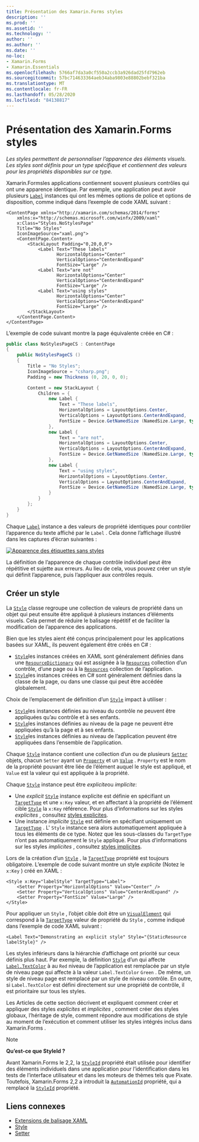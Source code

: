 ```yaml
---
title: Présentation des Xamarin.Forms styles
description: ''
ms.prod: ''
ms.assetid: ''
ms.technology: ''
author: ''
ms.author: ''
ms.date: ''
no-loc:
- Xamarin.Forms
- Xamarin.Essentials
ms.openlocfilehash: 5766af7da3a0cf550a2ccb3a926dad25fd7962eb
ms.sourcegitcommit: 57bc714633364aeb34aba9803e88802bebf321ba
ms.translationtype: MT
ms.contentlocale: fr-FR
ms.lasthandoff: 05/28/2020
ms.locfileid: "84138817"
---
```

# <a name="introduction-to-xamarinforms-styles"></a>Présentation des Xamarin.Forms styles

_Les styles permettent de personnaliser l’apparence des éléments visuels. Les styles sont définis pour un type spécifique et contiennent des valeurs pour les propriétés disponibles sur ce type._

Xamarin.Formsles applications contiennent souvent plusieurs contrôles qui ont une apparence identique. Par exemple, une application peut avoir plusieurs [`Label`](xref:Xamarin.Forms.Label) instances qui ont les mêmes options de police et options de disposition, comme indiqué dans l’exemple de code XAML suivant :

```xaml
<ContentPage xmlns="http://xamarin.com/schemas/2014/forms"
    xmlns:x="http://schemas.microsoft.com/winfx/2009/xaml"
    x:Class="Styles.NoStylesPage"
    Title="No Styles"
    IconImageSource="xaml.png">
    <ContentPage.Content>
        <StackLayout Padding="0,20,0,0">
            <Label Text="These labels"
                   HorizontalOptions="Center"
                   VerticalOptions="CenterAndExpand"
                   FontSize="Large" />
            <Label Text="are not"
                   HorizontalOptions="Center"
                   VerticalOptions="CenterAndExpand"
                   FontSize="Large" />
            <Label Text="using styles"
                   HorizontalOptions="Center"
                   VerticalOptions="CenterAndExpand"
                   FontSize="Large" />
        </StackLayout>
    </ContentPage.Content>
</ContentPage>
```

L’exemple de code suivant montre la page équivalente créée en C# :

```csharp
public class NoStylesPageCS : ContentPage
{
    public NoStylesPageCS ()
    {
        Title = "No Styles";
        IconImageSource = "csharp.png";
        Padding = new Thickness (0, 20, 0, 0);

        Content = new StackLayout {
            Children = {
                new Label {
                    Text = "These labels",
                    HorizontalOptions = LayoutOptions.Center,
                    VerticalOptions = LayoutOptions.CenterAndExpand,
                    FontSize = Device.GetNamedSize (NamedSize.Large, typeof(Label))
                },
                new Label {
                    Text = "are not",
                    HorizontalOptions = LayoutOptions.Center,
                    VerticalOptions = LayoutOptions.CenterAndExpand,
                    FontSize = Device.GetNamedSize (NamedSize.Large, typeof(Label))
                },
                new Label {
                    Text = "using styles",
                    HorizontalOptions = LayoutOptions.Center,
                    VerticalOptions = LayoutOptions.CenterAndExpand,
                    FontSize = Device.GetNamedSize (NamedSize.Large, typeof(Label))
                }
            }
        };
    }
}
```

Chaque [`Label`](xref:Xamarin.Forms.Label) instance a des valeurs de propriété identiques pour contrôler l’apparence du texte affiché par le `Label` . Cela donne l’affichage illustré dans les captures d’écran suivantes :

[![Apparence des étiquettes sans styles](introduction-images/no-styles.png)](introduction-images/no-styles-large.png#lightbox)

La définition de l’apparence de chaque contrôle individuel peut être répétitive et sujette aux erreurs. Au lieu de cela, vous pouvez créer un style qui définit l’apparence, puis l’appliquer aux contrôles requis.

## <a name="create-a-style"></a>Créer un style

La [`Style`](xref:Xamarin.Forms.Style) classe regroupe une collection de valeurs de propriété dans un objet qui peut ensuite être appliqué à plusieurs instances d’éléments visuels. Cela permet de réduire le balisage répétitif et de faciliter la modification de l’apparence des applications.

Bien que les styles aient été conçus principalement pour les applications basées sur XAML, ils peuvent également être créés en C# :

- [`Style`](xref:Xamarin.Forms.Style)les instances créées en XAML sont généralement définies dans une [`ResourceDictionary`](xref:Xamarin.Forms.ResourceDictionary) qui est assignée à la [`Resources`](xref:Xamarin.Forms.VisualElement.Resources) collection d’un contrôle, d’une page ou à la [`Resources`](xref:Xamarin.Forms.Application.Resources) collection de l’application.
- [`Style`](xref:Xamarin.Forms.Style)les instances créées en C# sont généralement définies dans la classe de la page, ou dans une classe qui peut être accédée globalement.

Choix de l’emplacement de définition d’un [`Style`](xref:Xamarin.Forms.Style) impact à utiliser :

- [`Style`](xref:Xamarin.Forms.Style)les instances définies au niveau du contrôle ne peuvent être appliquées qu’au contrôle et à ses enfants.
- [`Style`](xref:Xamarin.Forms.Style)les instances définies au niveau de la page ne peuvent être appliquées qu’à la page et à ses enfants.
- [`Style`](xref:Xamarin.Forms.Style)les instances définies au niveau de l’application peuvent être appliquées dans l’ensemble de l’application.

Chaque [`Style`](xref:Xamarin.Forms.Style) instance contient une collection d’un ou de plusieurs [`Setter`](xref:Xamarin.Forms.Setter) objets, chacun `Setter` ayant un [`Property`](xref:Xamarin.Forms.Setter.Property) et un [`Value`](xref:Xamarin.Forms.Setter.Value) . `Property` est le nom de la propriété pouvant être liée de l’élément auquel le style est appliqué, et `Value` est la valeur qui est appliquée à la propriété.

Chaque [`Style`](xref:Xamarin.Forms.Style) instance peut être *explicite*ou *implicite*:

- Une *explicit* [`Style`](xref:Xamarin.Forms.Style) instance explicite est définie en spécifiant un [`TargetType`](xref:Xamarin.Forms.Style.TargetType) et une `x:Key` valeur, et en affectant à la propriété de l’élément cible [`Style`](xref:Xamarin.Forms.NavigableElement.Style) la `x:Key` référence. Pour plus d’informations sur les styles *explicites* , consultez [styles explicites](~/xamarin-forms/user-interface/styles/explicit.md).
- Une instance *implicite* [`Style`](xref:Xamarin.Forms.Style) est définie en spécifiant uniquement un [`TargetType`](xref:Xamarin.Forms.Style.TargetType) . L' `Style` instance sera alors automatiquement appliquée à tous les éléments de ce type. Notez que les sous-classes du `TargetType` n’ont pas automatiquement le `Style` appliqué. Pour plus d’informations sur les styles *implicites* , consultez [styles implicites](~/xamarin-forms/user-interface/styles/implicit.md).

Lors de la création d’un [`Style`](xref:Xamarin.Forms.Style) , la [`TargetType`](xref:Xamarin.Forms.Style.TargetType) propriété est toujours obligatoire. L’exemple de code suivant montre un style *explicite* (Notez le `x:Key` ) créé en XAML :

```xaml
<Style x:Key="labelStyle" TargetType="Label">
    <Setter Property="HorizontalOptions" Value="Center" />
    <Setter Property="VerticalOptions" Value="CenterAndExpand" />
    <Setter Property="FontSize" Value="Large" />
</Style>
```

Pour appliquer un `Style` , l’objet cible doit être un [`VisualElement`](xref:Xamarin.Forms.VisualElement) qui correspond à la [`TargetType`](xref:Xamarin.Forms.Style.TargetType) valeur de propriété du `Style` , comme indiqué dans l’exemple de code XAML suivant :

```xaml
<Label Text="Demonstrating an explicit style" Style="{StaticResource labelStyle}" />
```

Les styles inférieurs dans la hiérarchie d’affichage ont priorité sur ceux définis plus haut. Par exemple, la définition [`Style`](xref:Xamarin.Forms.Style) d’un qui affecte [`Label.TextColor`](xref:Xamarin.Forms.Label.TextColor) à au `Red` niveau de l’application est remplacée par un style de niveau page qui affecte à la valeur `Label.TextColor` `Green` . De même, un style de niveau page est remplacé par un style de niveau contrôle. En outre, si `Label.TextColor` est défini directement sur une propriété de contrôle, il est prioritaire sur tous les styles.

Les Articles de cette section décrivent et expliquent comment créer et appliquer des styles *explicites* et *implicites* , comment créer des styles globaux, l’héritage de style, comment répondre aux modifications de style au moment de l’exécution et comment utiliser les styles intégrés inclus dans Xamarin.Forms .

> [!NOTE]
> **Qu’est-ce que StyleId ?**
>
> Avant Xamarin.Forms le 2,2, la [`StyleId`](xref:Xamarin.Forms.Element.StyleId) propriété était utilisée pour identifier des éléments individuels dans une application pour l’identification dans les tests de l’interface utilisateur et dans les moteurs de thèmes tels que Pixate. Toutefois, Xamarin.Forms 2,2 a introduit la [`AutomationId`](xref:Xamarin.Forms.Element.AutomationId) propriété, qui a remplacé la [`StyleId`](xref:Xamarin.Forms.Element.StyleId) propriété.

## <a name="related-links"></a>Liens connexes

- [Extensions de balisage XAML](~/xamarin-forms/xaml/xaml-basics/xaml-markup-extensions.md)
- [Style](xref:Xamarin.Forms.Style)
- [Setter](xref:Xamarin.Forms.Setter)

